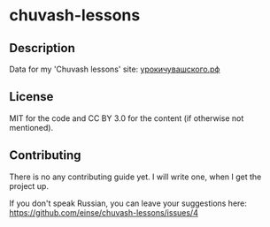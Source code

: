 # chuvash-lessons
## Description
Data for my 'Chuvash lessons' site: [урокичувашского.рф](http://урокичувашского.рф)

## License
MIT for the code and CC BY 3.0 for the content (if otherwise not mentioned).

## Contributing
There is no any contributing guide yet. I will write one, when I get the project up.

If you don't speak Russian, you can leave your suggestions here: https://github.com/einse/chuvash-lessons/issues/4
